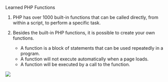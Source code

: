 Learned  PHP Functions
1. PHP has over 1000 built-in functions that can be called directly, from within a script, to perform a specific task.
2. Besides the built-in PHP functions, it is possible to create your own functions.

    - A function is a block of statements that can be used repeatedly in a program.
    - A function will not execute automatically when a page loads.
    - A function will be executed by a call to the function.

![](https://i.ytimg.com/vi/HvxQww-7NGA/maxresdefault.jpg)